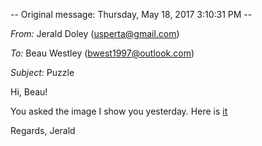 -- Original message: Thursday, May 18, 2017 3:10:31 PM --

_From:_ Jerald Doley (usperta@gmail.com)

_To:_ Beau Westley (bwest1997@outlook.com)

_Subject:_ Puzzle

Hi, Beau!

You asked the image I show you yesterday. Here is [it](https://pp.userapi.com/c837238/v837238998/5b253/1ax9bB6kAIw.jpg)

Regards,
Jerald


